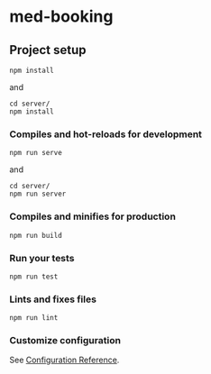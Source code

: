 # med-booking

## Project setup
```
npm install
```
and

```
cd server/
npm install
```
### Compiles and hot-reloads for development
```
npm run serve
```
and
```
cd server/
npm run server
```

### Compiles and minifies for production
```
npm run build
```

### Run your tests
```
npm run test
```

### Lints and fixes files
```
npm run lint
```

### Customize configuration
See [Configuration Reference](https://cli.vuejs.org/config/).
